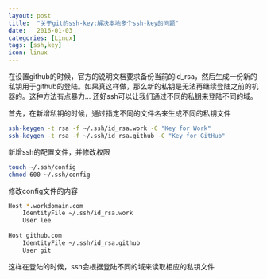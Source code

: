 ```yaml
---
layout: post
title:  "关于git的ssh-key:解决本地多个ssh-key的问题"
date:   2016-01-03
categories: [Linux]
tags: [ssh,key]
icon: linux
---
```



在设置github的时候，官方的说明文档要求备份当前的id_rsa，然后生成一份新的私钥用于github的登陆。如果真这样做，那么新的私钥是无法再继续登陆之前的机器的。这种方法有点暴力…
还好ssh可以让我们通过不同的私钥来登陆不同的域。

首先，在新增私钥的时候，通过指定不同的文件名来生成不同的私钥文件

``` bash
ssh-keygen -t rsa -f ~/.ssh/id_rsa.work -C "Key for Work"  
ssh-keygen -t rsa -f ~/.ssh/id_rsa.github -C "Key for GitHub"
```

新增ssh的配置文件，并修改权限

``` bash
touch ~/.ssh/config  
chmod 600 ~/.ssh/config 
```

修改config文件的内容

``` bash
Host *.workdomain.com   
    IdentityFile ~/.ssh/id_rsa.work  
    User lee  
   
Host github.com  
    IdentityFile ~/.ssh/id_rsa.github  
    User git  
```

这样在登陆的时候，ssh会根据登陆不同的域来读取相应的私钥文件

